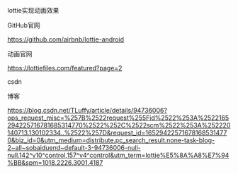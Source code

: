 lottie实现动画效果



GitHub官网

https://github.com/airbnb/lottie-android



动画官网

https://lottiefiles.com/featured?page=2



csdn  

博客

https://blog.csdn.net/TLuffy/article/details/94736006?ops_request_misc=%257B%2522request%255Fid%2522%253A%2522165294225716781685314770%2522%252C%2522scm%2522%253A%252220140713.130102334..%2522%257D&request_id=165294225716781685314770&biz_id=0&utm_medium=distribute.pc_search_result.none-task-blog-2~all~sobaiduend~default-3-94736006-null-null.142^v10^control,157^v4^control&utm_term=lottie%E5%8A%A8%E7%94%BB&spm=1018.2226.3001.4187